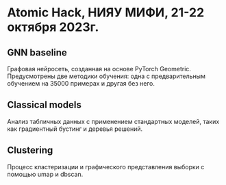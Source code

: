 # Atomic Hack, НИЯУ МИФИ, 21-22 октября 2023г.

## GNN baseline
Графовая нейросеть, созданная на основе PyTorch Geometric. Предусмотрены две методики обучения: одна с предварительным обучением на 35000 примерах и другая без него.
## Classical models
Анализ табличных данных с применением стандартных моделей, таких как градиентный бустинг и деревья решений.
## Clustering
Процесс кластеризации и графического представления выборки с помощью umap и dbscan.
